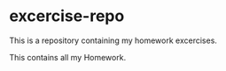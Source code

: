 # excercise-repo
This is a repository containing my homework excercises.

This contains all my Homework.